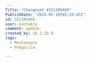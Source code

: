 ```yaml
---
Title: "Changeset #151389489"
PublishDate: "2024-05-16T05:20:43Z"
id: 151389489
user: kentakta
comment: update
created_by: iD 2.29.0
tags:
  - Montenegro
  - Podgorica

---
```

